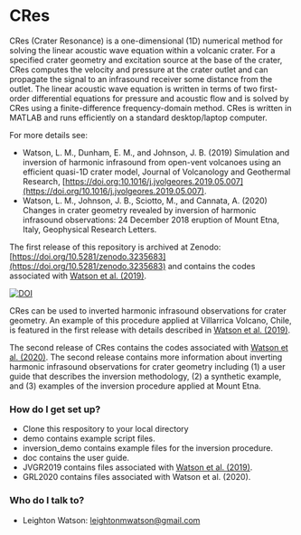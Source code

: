 # CRes

CRes (Crater Resonance) is a one-dimensional (1D) numerical method for solving the linear acoustic wave equation within a volcanic crater. For a specified crater geometry and excitation source at the base of the crater, CRes computes the velocity and pressure at the crater outlet and can propagate the signal to an infrasound receiver some distance from the outlet. The linear acoustic wave equation is written in terms of two first-order differential equations for pressure and acoustic flow and is solved by CRes using a finite-difference frequency-domain method. CRes is written in MATLAB  and runs efficiently on a standard desktop/laptop computer. 

For more details see: 
* Watson, L. M., Dunham, E. M., and Johnson, J. B. (2019) Simulation and inversion of harmonic infrasound from open-vent volcanoes using an efficient quasi-1D crater model, Journal of Volcanology and Geothermal Research, [https://doi.org:10.1016/j.jvolgeores.2019.05.007](https://doi.org/10.1016/j.jvolgeores.2019.05.007).
* Watson, L. M., Johnson, J. B., Sciotto, M., and Cannata, A. (2020) Changes in crater geometry revealed by inversion of harmonic infrasound observations: 24 December 2018 eruption of Mount Etna, Italy, Geophysical Research Letters.

The first release of this repository is archived at Zenodo: [https://doi.org/10.5281/zenodo.3235683](https://doi.org/10.5281/zenodo.3235683) and contains the codes associated with [Watson et al. (2019)](https://doi.org/10.1016/j.jvolgeores.2019.05.007). 

<a href="https://doi.org/10.5281/zenodo.3235683"><img src="https://zenodo.org/badge/DOI/10.5281/zenodo.3235683.svg" alt="DOI"></a>

CRes can be used to inverted harmonic infrasound observations for crater geometry. An example of this procedure applied at Villarrica Volcano, Chile, is featured in the first release with details described in [Watson et al. (2019)](https://doi.org/10.1016/j.jvolgeores.2019.05.007).

The second release of CRes contains the codes associated with [Watson et al. (2020)](https://doi.org/10.1016/j.jvolgeores.2019.05.007). The second release contains more information about inverting harmonic infrasound observations for crater geometry including (1) a user guide that describes the inversion methodology, (2) a synthetic example, and (3) examples of the inversion procedure applied at Mount Etna. 

### How do I get set up? ###
* Clone this respository to your local directory
* demo contains example script files.
* inversion_demo contains example files for the inversion procedure.
* doc contains the user guide.
* JVGR2019 contains files associated with [Watson et al. (2019)](https://doi.org/10.1016/j.jvolgeores.2019.05.007).
* GRL2020 contains files associated with Watson et al. (2020).

### Who do I talk to? ###
* Leighton Watson: leightonmwatson@gmail.com




